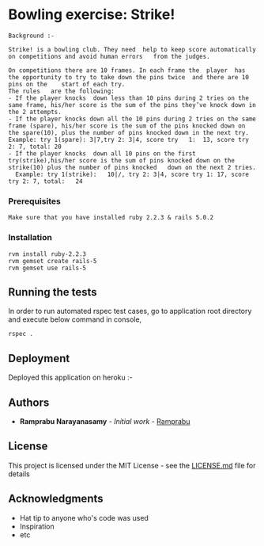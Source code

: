 # Bowling exercise: Strike!
```
Background :-

Strike!	is a bowling club. They	need  help to keep score automatically on competitions and avoid human errors	from the judges.

On competitions	there are 10 frames. In	each frame the	player	has	the opportunity	to try to take down	the	pins twice	and	there are 10 pins on the	start of each try.
The	rules	are	the	following:
- If the player	knocks	down less than 10 pins during 2	tries on the same frame, his/her score is the sum of the pins they’ve knock down in the 2 attempts.
- If the player	knocks down	all	the	10 pins	during 2 tries on the same frame (spare), his/her score is the sum of the pins knocked down on the spare(10), plus the number of pins knocked down in the next try.  Example: try 1(spare): 3|7,try	2: 3|4, score try	1:	13,	score try 2: 7,	total: 20
- If the player	knocks	down all 10	pins on	the	first try(strike),his/her score is the sum of pins knocked down on the strike(10) plus the number of pins knocked	down on	the	next 2 tries.
  Example: try 1(strike):	10|/, try 2: 3|4, score	try	1: 17, score try 2:	7, total:	24

```
### Prerequisites
```
Make sure that you have installed ruby 2.2.3 & rails 5.0.2
```
### Installation
```
rvm install ruby-2.2.3
rvm gemset create rails-5
rvm gemset use rails-5
```
## Running the tests

In order to run automated rspec test cases, go to application root directory and execute below command in console,
```
rspec .
```
## Deployment
Deployed this application on heroku :-
## Authors

* **Ramprabu Narayanasamy** - *Initial work* - [Ramprabu](https://github.com/ramprabhu-idexcel)

## License

This project is licensed under the MIT License - see the [LICENSE.md](LICENSE.md) file for details

## Acknowledgments

* Hat tip to anyone who's code was used
* Inspiration
* etc